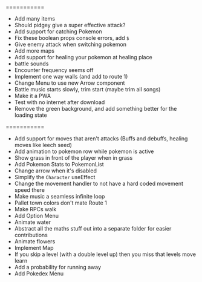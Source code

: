 ===========

- Add many items
- Should pidgey give a super effective attack?
- Add support for catching Pokemon
- Fix these boolean props console errors, add `$`
- Give enemy attack when switching pokemon
- Add more maps
- Add support for healing your pokemon at healing place
- battle sounds
- Encounter frequency seems off
- Implement one way walls (and add to route 1)
- Change Menu to use new Arrow component
- Battle music starts slowly, trim start (maybe trim all songs)
- Make it a PWA
- Test with no internet after download
- Remove the green background, and add something better for the loading state

===========

- Add support for moves that aren't attacks (Buffs and debuffs, healing moves like leech seed)
- Add animation to pokemon row while pokemon is active
- Show grass in front of the player when in grass
- Add Pokemon Stats to PokemonList
- Change arrow when it's disabled
- Simplify the `Character` useEffect
- Change the movement handler to not have a hard coded movement speed there
- Make music a seamless infinite loop
- Pallet town colors don't mate Route 1
- Make RPCs walk
- Add Option Menu
- Animate water
- Abstract all the maths stuff out into a separate folder for easier contributions
- Animate flowers
- Implement Map
- If you skip a level (with a double level up) then you miss that levels move learn
- Add a probability for running away
- Add Pokedex Menu
